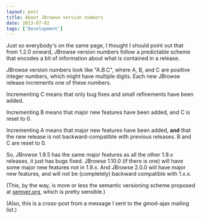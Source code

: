 ```yaml
---
layout: post
title: About JBrowse version numbers
date: 2013-07-02
tags: ['Development']
---
```


Just so everybody's on the same page, I thought I should point out that from
1.2.0 onward, JBrowse version numbers follow a predictable scheme that encodes a
bit of information about what is contained in a release.

JBrowse version numbers look like "A.B.C", where A, B, and C are positive
integer numbers, which might have multiple digits. Each new JBrowse release
increments one of these numbers.

Incrementing C means that only bug fixes and small refinements have been added.

Incrementing B means that major new features have been added, and C is reset
to 0.

Incrementing A means that major new features have been added, **and** that the
new release is not backward-compatible with previous releases. B and C are reset
to 0.

So, JBrowse 1.9.5 has the same major features as all the other 1.9.x releases,
it just has bugs fixed. JBrowse 1.10.0 (if there is one) will have some major
new features not in 1.9.x. And JBrowse 2.0.0 will have major new features, and
will not be (completely) backward compatible with 1.x.x.

(This, by the way, is more or less the semantic versioning scheme proposed at
[semver.org](http://semver.org), which is pretty sensible.)

(Also, this is a cross-post from a message I sent to the gmod-ajax mailing
list.)

